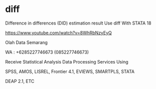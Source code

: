 # diff
Difference in differences (DID) estimation result Use diff With STATA 18

https://www.youtube.com/watch?v=8WhRbNzyEyQ

Olah Data Semarang

WA : +6285227746673 (085227746673)

Receive Statistical Analysis Data Processing Services Using

SPSS, AMOS, LISREL, Frontier 4.1, EVIEWS, SMARTPLS, STATA

DEAP 2.1, ETC
